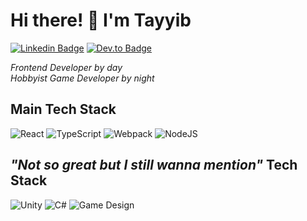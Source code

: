 # Hi there! 👋 I'm Tayyib

[![Linkedin Badge](https://img.shields.io/badge/mt410-black?style=for-the-badge&logo=Linkedin&logoColor=blue&link=https://www.linkedin.com/in/mt410/)](https://www.linkedin.com/in/mt410/)
[![Dev.to Badge](https://img.shields.io/badge/t410-black?style=for-the-badge&logo=dev.to&logoColor=white&link=https://www.dev.to/t410/)](https://www.dev.to/t410)

*Frontend Developer by day*
</br>
*Hobbyist Game Developer by night*

## Main Tech Stack

![React](https://img.shields.io/badge/-react-black?logo=react&style=for-the-badge)
![TypeScript](https://img.shields.io/badge/-typescript-black?logo=typescript&style=for-the-badge)
![Webpack](https://img.shields.io/badge/-webpack-black?logo=webpack&style=for-the-badge)
![NodeJS](https://img.shields.io/badge/-node.js-black?logo=node.js&style=for-the-badge)

## *"Not so great but I still wanna mention"* Tech Stack

![Unity](https://img.shields.io/badge/-Unity-black?logo=unity&style=for-the-badge)
![C#](https://img.shields.io/badge/-c%23-black?logo=csharp&style=for-the-badge)
![Game Design](https://img.shields.io/badge/-game%20design-black?logo=unity&style=for-the-badge)